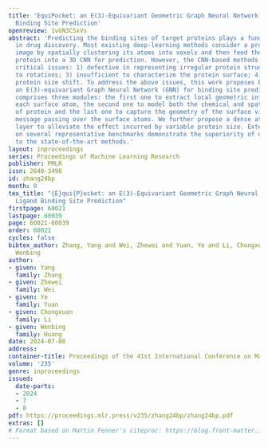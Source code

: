 ```yaml
---
title: 'EquiPocket: an E(3)-Equivariant Geometric Graph Neural Network for Ligand
  Binding Site Prediction'
openreview: 1vGN3CSxVs
abstract: 'Predicting the binding sites of target proteins plays a fundamental role
  in drug discovery. Most existing deep-learning methods consider a protein as a 3D
  image by spatially clustering its atoms into voxels and then feed the voxelized
  protein into a 3D CNN for prediction. However, the CNN-based methods encounter several
  critical issues: 1) defective in representing irregular protein structures; 2) sensitive
  to rotations; 3) insufficient to characterize the protein surface; 4) unaware of
  protein size shift. To address the above issues, this work proposes EquiPocket,
  an E(3)-equivariant Graph Neural Network (GNN) for binding site prediction, which
  comprises three modules: the first one to extract local geometric information for
  each surface atom, the second one to model both the chemical and spatial structure
  of protein and the last one to capture the geometry of the surface via equivariant
  message passing over the surface atoms. We further propose a dense attention output
  layer to alleviate the effect incurred by variable protein size. Extensive experiments
  on several representative benchmarks demonstrate the superiority of our framework
  to the state-of-the-art methods.'
layout: inproceedings
series: Proceedings of Machine Learning Research
publisher: PMLR
issn: 2640-3498
id: zhang24bp
month: 0
tex_title: "{E}qui{P}ocket: an E(3)-Equivariant Geometric Graph Neural Network for
  Ligand Binding Site Prediction"
firstpage: 60021
lastpage: 60039
page: 60021-60039
order: 60021
cycles: false
bibtex_author: Zhang, Yang and Wei, Zhewei and Yuan, Ye and Li, Chongxuan and Huang,
  Wenbing
author:
- given: Yang
  family: Zhang
- given: Zhewei
  family: Wei
- given: Ye
  family: Yuan
- given: Chongxuan
  family: Li
- given: Wenbing
  family: Huang
date: 2024-07-08
address:
container-title: Proceedings of the 41st International Conference on Machine Learning
volume: '235'
genre: inproceedings
issued:
  date-parts:
  - 2024
  - 7
  - 8
pdf: https://proceedings.mlr.press/v235/zhang24bp/zhang24bp.pdf
extras: []
# Format based on Martin Fenner's citeproc: https://blog.front-matter.io/posts/citeproc-yaml-for-bibliographies/
---
```

